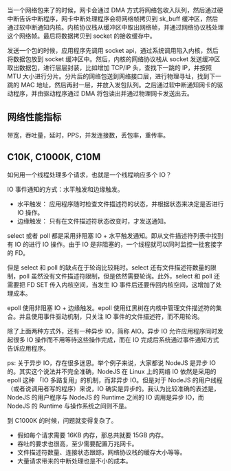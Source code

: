 当一个网络包来了的时候，网卡会通过 DMA 方式将网络包收入队列，然后通过硬中断告诉中断程序，网卡中断处理程序会将网络帧拷贝到 sk_buff 缓冲区，然后通过软中断通知内核。内核协议栈从缓冲区中取出网络帧，并通过网络协议栈处理这个网络帧。最后将数据拷贝到 socket 的接收缓存中。

发送一个包的时候，应用程序先调用 socket api，通过系统调用陷入内核，然后将数据包放到 socket 缓冲区中。然后，内核的网络协议栈从 socket 发送缓冲区取出数据包，进行层层封装，比如增加 TCP/IP 头，查找下一跳的 IP，并按照 MTU 大小进行分片。分片后的网络包送到网络接口层，进行物理寻址，找到下一跳的 MAC 地址，然后再封一层，并放入发包队列。之后通过软中断通知网卡的驱动程序，并由驱动程序通过 DMA 将包读出并通过物理网卡发送出去。

## 网络性能指标

带宽，吞吐量，延时，PPS，并发连接数，丢包率，重传率。

## C10K, C1000K, C10M

如何用一个线程处理多个请求，也就是一个线程响应多个 IO？

IO 事件通知的方式：水平触发和边缘触发。

- 水平触发： 应用程序随时检查文件描述符的状态，并根据状态来决定是否进行 IO 操作。
- 边缘触发： 只有在文件描述符状态改变时，才发送通知。

select 或者 poll 都是采用非阻塞 IO + 水平触发通知。即从文件描述符列表中找到有 IO 的进行 IO 操作。由于 IO 是非阻塞的，一个线程就可以同时监控一批套接字的 FD。

但是 select 和 poll 的缺点在于轮询比较耗时。select 还有文件描述符数量的限制，poll 虽然没有文件描述符限制，但是依然需要轮询。此外，select 和 poll 还需要把 FD SET 传入内核空间，当发生 IO 事件后还要传回内核空间，这增加了处理成本。

epoll 使用非阻塞 IO + 边缘触发。epoll 使用红黑树在内核中管理文件描述符的集合。并且使用事件驱动机制，只关注 IO 事件的文件描述符，而不用轮询。

除了上面两种方式外，还有一种异步 IO，简称 AIO。异步 IO 允许应用程序同时发起很多 IO 操作而不用等待这些操作完成，而在 IO 完成后系统通过事件通知方式告诉应用程序。

ps: 关于异步 IO，存在很多迷思。举个例子来说，大家都说 NodeJS 是异步 IO 的。其实这个说法并不完全准确，NodeJS 在 Linux 上的网络 IO 依然是采用的 epoll 这种 「IO 多路复用」的机制，而非异步 IO。但是对于 NodeJS 的用户线程（或者说调用者写的程序）来说，IO 确实是异步的。我认为比较准确的表述是，NodeJS 的用户程序与 NodeJS 的 Runtime 之间的 IO 调用是异步 IO，而 NodeJS 的 Runtime 与操作系统之间则不是。

到 C1000K 的时候，问题就变得复杂了。

- 假如每个请求需要 16KB 内存，那总共就要 15GB 内存。
- 吞吐的要求也很高，至少需要配置万兆网卡。
- 文件描述符数量、连接状态跟踪，网络协议栈的缓存大小等等。
- 大量请求带来的中断处理也是不小的成本。
